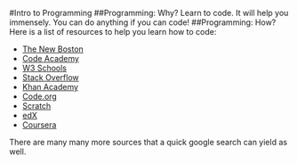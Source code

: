 #Intro to Programming
##Programming: Why?
Learn to code. It will help you immensely. You can do anything if you can code!
##Programming: How?
Here is a list of resources to help you learn how to code:
* [The New Boston](https://www.thenewboston.com/)
* [Code Academy](http://www.codecademy.com/)
* [W3 Schools](http://www.w3schools.com/)
* [Stack Overflow](http://stackoverflow.com/)
* [Khan Academy](https://www.khanacademy.org/)
* [Code.org](http://code.org/)
* [Scratch](http://scratch.mit.edu/)
* [edX](https://www.edx.org/)
* [Coursera](https://www.coursera.org/)

There are many many more sources that a quick google search can yield as well.